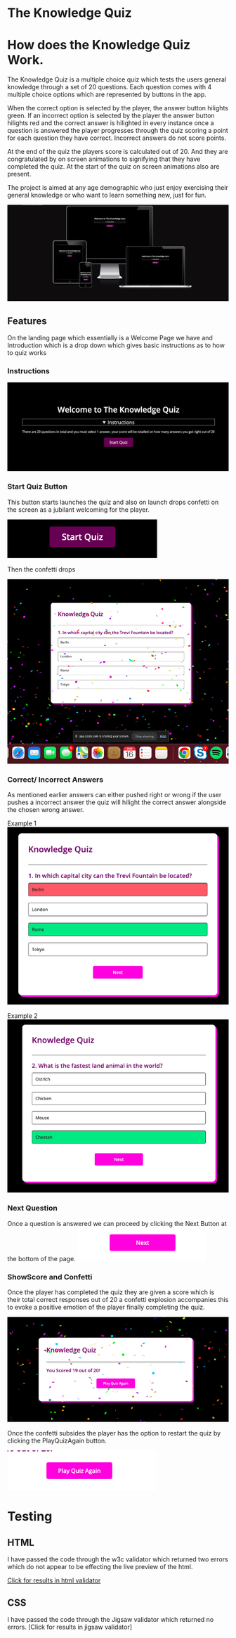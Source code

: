 # The Knowledge Quiz 

# How does the Knowledge Quiz Work.

The Knowledge Quiz is a multiple choice quiz which tests the users general knowledge through a set of 20 questions. Each question comes with 4 multiple choice options which are represented by buttons in the app.

When the correct option is selected by the player, the answer button hilights green. If an incorrect option is selected by the player the answer button hilights red and the correct answer is hilighted in every instance once a question is answered the player progresses through the quiz scoring a point for each question they have correct. Incorrect answers do not score points. 

At the end of the quiz the players score is calculated out of 20. And they are congratulated by on screen animations to signifying that they have completed the quiz. At the start of the quiz on screen animations also are present.

The project is aimed at any age demographic who just enjoy exercising their general knowledge or who want to learn something new, just for fun. 

![Quiz Mockup](assets/img/QuizMockups.png)

## Features

On the landing page which essentially is a Welcome Page we have and Introduction which is a drop down which gives basic instructions as to how to quiz works 

### Instructions

![Instructions](assets/img/Instructions.png)

### Start Quiz Button

This button starts launches the quiz and also on launch drops confetti on the screen as a jubilant welcoming for the player.

![StartQuiz](assets/img/StartQuiz.png)

Then the confetti drops 

![StartQuizConfetti](assets/img/StartQuizConfettiIntro.png)

### Correct/ Incorrect Answers

As mentioned earlier answers can either pushed right or wrong if the user pushes a incorrect answer the quiz will hilight the correct answer alongside the chosen wrong answer.

Example 1
![IncorrectCorrect](assets/img/IncorrectCorrectAnswer.png)

Example 2
![Correct](assets/img/CorrectAnswer.png)

### Next Question

Once a question is answered we can proceed by clicking the Next Button at the bottom of the page.
![NextButton](assets/img/NextQuestion.png)

### ShowScore and Confetti

Once the player has completed the quiz they are given a score which is their total correct responses out of 20 a confetti explosion accompanies this to evoke a positive emotion of the player finally completing the quiz.

![ScoreandConfetti](assets/img/ScoreandConfetti.png)

Once the confetti subsides the player has the option to restart the quiz by clicking the PlayQuizAgain button.

![PlayQuizAgain](assets/img/PlayQuizAgain.png)


# Testing

## HTML

I have passed the code through the w3c validator which returned two errors which do not appear to be effecting the live preview of the html.

[Click for results in html validator](https://validator.w3.org/nu/?showsource=yes&doc=https%3A%2F%2Fdeana1985.github.io%2FGeneral-Knowledge-Quiz---P2%2F#textarea)


## CSS

I have passed the code through the Jigsaw validator which returned no errors.
[Click for results in jigsaw validator]

